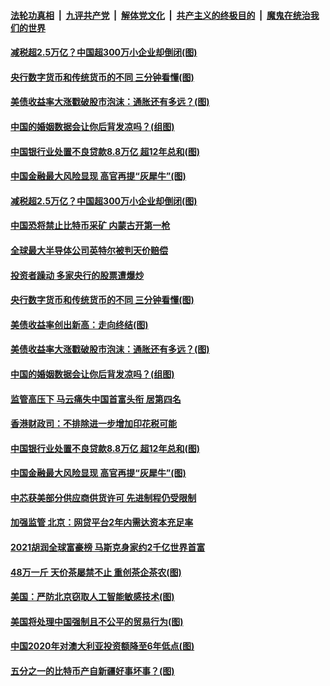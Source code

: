 ####  [法轮功真相](../../../../basic/blob/master/README.md?t=03040031) &nbsp;|&nbsp; [九评共产党](../../../../9ping.md/blob/master/README.md?t=03040031) &nbsp;|&nbsp; [解体党文化](../../../../jtdwh.md/blob/master/README.md?t=03040031)  &nbsp;|&nbsp; [共产主义的终极目的](../../../../gczydzjmd.md/blob/master/README.md?t=03040031) &nbsp;|&nbsp; [魔鬼在统治我们的世界](../../../../mgztzwmdsj.md/blob/master/README.md?t=03040031) 

#### [减税超2.5万亿？中国超300万小企业却倒闭(图)](../pages/p5/964392.md?t=03040031) 

#### [央行数字货币和传统货币的不同 三分钟看懂(图)](../pages/p5/964337.md?t=03040031) 

#### [美债收益率大涨戳破股市泡沫：通胀还有多远？(图)](../pages/p5/964331.md?t=03040031) 

#### [中国的婚姻数据会让你后背发凉吗？(组图)](../pages/p5/964311.md?t=03040031) 

#### [中国银行业处置不良贷款8.8万亿 超12年总和(图)](../pages/p5/964275.md?t=03040031) 

#### [中国金融最大风险显现 高官再提“灰犀牛”(图)](../pages/p5/964268.md?t=03040031) 

#### [减税超2.5万亿？中国超300万小企业却倒闭(图)](../pages/p5/964392.md?t=03040031) 

#### [中国恐将禁止比特币采矿 内蒙古开第一枪](../pages/p5/964384.md?t=03040031) 

#### [全球最大半导体公司英特尔被判天价赔偿](../pages/p5/964382.md?t=03040031) 

#### [投资者躁动 多家央行的股票遭爆炒](../pages/p5/964379.md?t=03040031) 

#### [央行数字货币和传统货币的不同 三分钟看懂(图)](../pages/p5/964337.md?t=03040031) 

#### [美债收益率创出新高：走向终结(图)](../pages/p5/964319.md?t=03040031) 

#### [美债收益率大涨戳破股市泡沫：通胀还有多远？(图)](../pages/p5/964331.md?t=03040031) 

#### [中国的婚姻数据会让你后背发凉吗？(组图)](../pages/p5/964311.md?t=03040031) 

#### [监管高压下 马云痛失中国首富头衔 居第四名](../pages/p5/964278.md?t=03040031) 

#### [香港财政司：不排除进一步增加印花税可能](../pages/p5/964276.md?t=03040031) 

#### [中国银行业处置不良贷款8.8万亿 超12年总和(图)](../pages/p5/964275.md?t=03040031) 

#### [中国金融最大风险显现 高官再提“灰犀牛”(图)](../pages/p5/964268.md?t=03040031) 

#### [中芯获美部分供应商供货许可 先进制程仍受限制](../pages/p5/964260.md?t=03040031) 

#### [加强监管 北京：网贷平台2年内需达资本充足率](../pages/p5/964259.md?t=03040031) 

#### [2021胡润全球富豪榜 马斯克身家约2千亿世界首富](../pages/p5/964258.md?t=03040031) 

#### [48万一斤 天价茶屡禁不止 重创茶企茶农(图)](../pages/p5/964216.md?t=03040031) 

#### [美国：严防北京窃取人工智能敏感技术(图)](../pages/p5/964200.md?t=03040031) 

#### [美国将处理中国强制且不公平的贸易行为(图)](../pages/p5/964199.md?t=03040031) 

#### [中国2020年对澳大利亚投资额降至6年低点(图)](../pages/p5/964193.md?t=03040031) 

#### [五分之一的比特币产自新疆好事坏事？(图)](../pages/p5/964191.md?t=03040031) 

